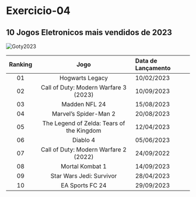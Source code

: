 # Exercicio-04

## 10 Jogos Eletronicos mais vendidos de 2023

![Goty2023](https://i.blogs.es/7cd0c2/goty-2023/500_333.webp)

| Ranking | Jogo | Data de Lançamento |
:---: | :---: | :---
01 | Hogwarts Legacy | 10/02/2023 |
02 | Call of Duty: Modern Warfare 3 (2023) | 10/09/2023 | 
03 | Madden NFL 24 | 15/08/2023 | 
04 | Marvel’s Spider-Man 2 | 20/08/2023 | 
05 | The Legend of Zelda: Tears of the Kingdom | 12/04/2023 | 
06 | Diablo 4 | 05/06/2023 | 
07 | Call of Duty: Modern Warfare 2 (2022) | 24/09/2022 | 
08 | Mortal Kombat 1 | 14/09/2023 | 
09 | Star Wars Jedi: Survivor | 28/04/2023 | 
10 | EA Sports FC 24 | 29/09/2023 | 

